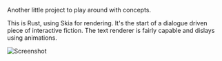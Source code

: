 Another little project to play around with concepts.

This is Rust, using Skia for rendering. It's the start of a dialogue driven piece of interactive fiction. The text renderer is fairly capable and dislays using animations.

![Screenshot](Screenshot.png)
